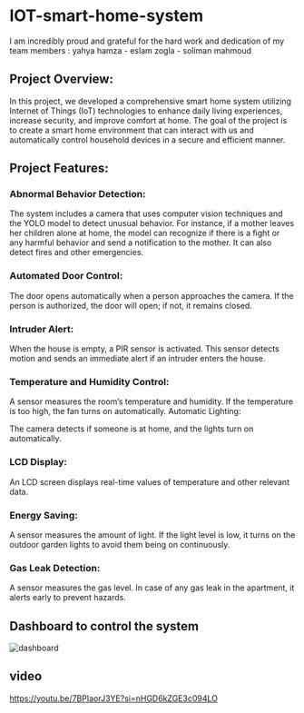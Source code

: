 # IOT-smart-home-system

I am incredibly proud and grateful for the hard work and dedication of my team members : yahya hamza - eslam zogla - soliman mahmoud

## Project Overview:
In this project, we developed a comprehensive smart home system utilizing Internet of Things (IoT) technologies to enhance daily living experiences, increase security, and improve comfort at home. The goal of the project is to create a smart home environment that can interact with us and automatically control household devices in a secure and efficient manner.

## Project Features:

### Abnormal Behavior Detection:

The system includes a camera that uses computer vision techniques and the YOLO model to detect unusual behavior. For instance, if a mother leaves her children alone at home, the model can recognize if there is a fight or any harmful behavior and send a notification to the mother. It can also detect fires and other emergencies.

### Automated Door Control:

The door opens automatically when a person approaches the camera. If the person is authorized, the door will open; if not, it remains closed.

### Intruder Alert:

When the house is empty, a PIR sensor is activated. This sensor detects motion and sends an immediate alert if an intruder enters the house.

### Temperature and Humidity Control:

A sensor measures the room’s temperature and humidity. If the temperature is too high, the fan turns on automatically.
Automatic Lighting:

The camera detects if someone is at home, and the lights turn on automatically.

### LCD Display:

An LCD screen displays real-time values of temperature and other relevant data.

### Energy Saving:

A sensor measures the amount of light. If the light level is low, it turns on the outdoor garden lights to avoid them being on continuously.

### Gas Leak Detection:

A sensor measures the gas level. In case of any gas leak in the apartment, it alerts early to prevent hazards.

## Dashboard to control the system

![dashboard](https://github.com/user-attachments/assets/3d349ce9-1a65-48c1-b996-a5cac917c431)

## video
https://youtu.be/7BPIaorJ3YE?si=nHGD6kZGE3c094LO
